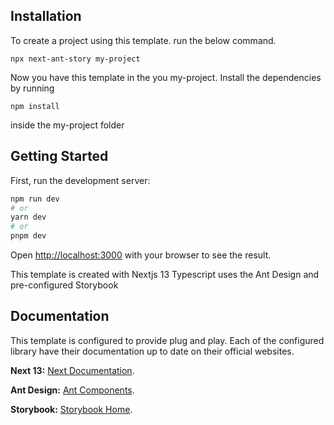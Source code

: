 ## Installation

To create a project using this template. run the below command.

```npx next-ant-story my-project```

Now you have this template in the you my-project. Install the dependencies by running

```npm install```

inside the my-project folder

## Getting Started

First, run the development server:

```bash
npm run dev
# or
yarn dev
# or
pnpm dev
```

Open [http://localhost:3000](http://localhost:3000) with your browser to see the result.

This template is created with Nextjs 13 Typescript uses the Ant Design and pre-configured Storybook

## Documentation

This template is configured to provide plug and play. Each of the configured library have their documentation up to date on their official websites.

 **Next 13:** [Next Documentation](https://nextjs.org/docs?utm_source=create-next-app&utm_medium=appdir-template&utm_campaign=create-next-app).

 **Ant Design:** [Ant Components](https://ant.design/components/overview/).
 
 **Storybook:** [Storybook Home](https://nextjs.org/docs?utm_source=create-next-app&utm_medium=appdir-template&utm_campaign=create-next-app).
